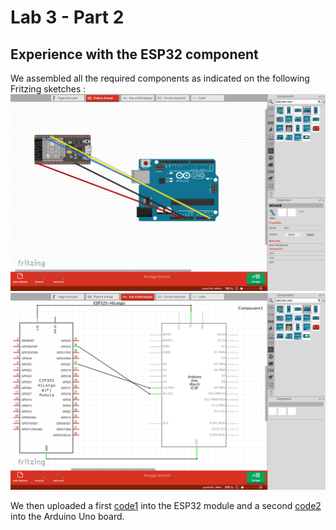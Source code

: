 # Lab 3 - Part 2
## Experience with the ESP32 component 

We assembled all the required components as indicated on the following Fritzing sketches :
![](ESP32.png?raw=true)
![](Sketch_ESP32.png?raw=true)

We then uploaded a first [code1](ESP2.ino) into the ESP32 module and a second [code2](Arduino2.ino) into the Arduino Uno board.
